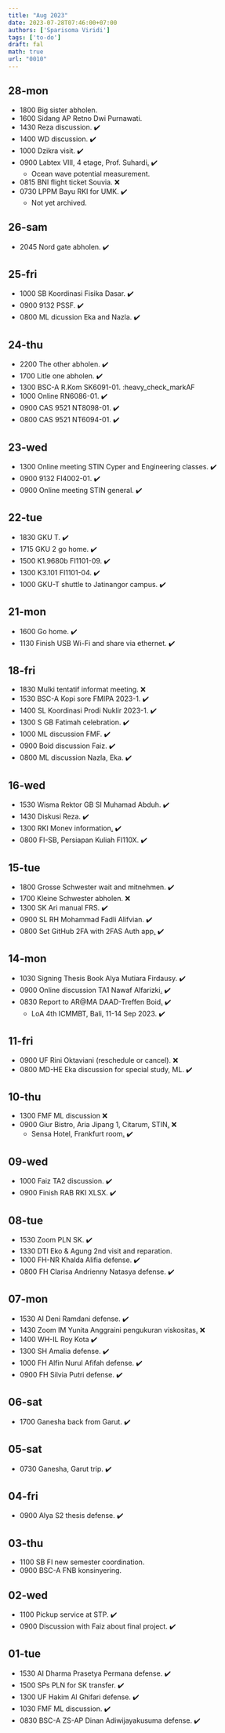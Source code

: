 ```yaml
---
title: "Aug 2023"
date: 2023-07-28T07:46:00+07:00
authors: ['Sparisoma Viridi']
tags: ['to-do']
draft: fal
math: true
url: "0010"
---
```


## 28-mon
+ 1800 Big sister abholen.
+ 1600 Sidang AP Retno Dwi Purnawati.
+ 1430 Reza discussion. :heavy_check_mark:
+ 1400 WD discussion. :heavy_check_mark:
+ 1000 Dzikra visit. :heavy_check_mark:
+ 0900 Labtex VIII, 4 etage, Prof. Suhardi[.](https://www.instagram.com/p/CweiUXxvEPX/) :heavy_check_mark:
  - Ocean wave potential measurement.
+ 0815 BNI flight ticket Souvia. :x:
+ 0730 LPPM Bayu RKI for UMK. :heavy_check_mark:
  - Not yet archived.
  

## 26-sam
+ 2045 Nord gate abholen. :heavy_check_mark:


## 25-fri
+ 1000 SB Koordinasi Fisika Dasar. :heavy_check_mark:
+ 0900 9132 PSSF. :heavy_check_mark:
+ 0800 ML dicussion Eka and Nazla. :heavy_check_mark:


## 24-thu
+ 2200 The other abholen. :heavy_check_mark:
+ 1700 Litle one abholen. :heavy_check_mark:
+ 1300 BSC-A R.Kom SK6091-01. :heavy_check_markAF
+ 1000 Online RN6086-01. :heavy_check_mark:
+ 0900 CAS 9521 NT8098-01. :heavy_check_mark:
+ 0800 CAS 9521 NT6094-01. :heavy_check_mark:


## 23-wed
+ 1300 Online meeting STIN Cyper and Engineering classes. :heavy_check_mark:
+ 0900 9132 FI4002-01. :heavy_check_mark:
+ 0900 Online meeting STIN general. :heavy_check_mark:

## 22-tue
+ 1830 GKU T. :heavy_check_mark:
+ 1715 GKU 2 go home. :heavy_check_mark:
+ 1500 K1.9680b FI1101-09. :heavy_check_mark:
+ 1300 K3.101 FI1101-04. :heavy_check_mark:
+ 1000 GKU-T shuttle to Jatinangor campus. :heavy_check_mark:

## 21-mon
+ 1600 Go home. :heavy_check_mark:
+ 1130 Finish USB Wi-Fi and share via ethernet. :heavy_check_mark:


## 18-fri
+ 1830 Mulki tentatif informat meeting. :x:
+ 1530 BSC-A Kopi sore FMIPA 2023-1. :heavy_check_mark:
+ 1400 SL Koordinasi Prodi Nuklir 2023-1. :heavy_check_mark:
+ 1300 S GB Fatimah celebration. :heavy_check_mark:
+ 1000 ML discussion FMF. :heavy_check_mark:
+ 0900 Boid discussion Faiz. :heavy_check_mark:
+ 0800 ML discussion Nazla, Eka. :heavy_check_mark:


## 16-wed
+ 1530 Wisma Rektor GB SI Muhamad Abduh. :heavy_check_mark:
+ 1430 Diskusi Reza. :heavy_check_mark:
+ 1300 RKI Monev information[.](https://its.id/SosialisasiSIMRKI) :heavy_check_mark:
+ 0800 FI-SB, Persiapan Kuliah FI110X. :heavy_check_mark:


## 15-tue
+ 1800 Grosse Schwester wait and mitnehmen. :heavy_check_mark:
+ 1700 Kleine Schwester abholen. :x:
+ 1300 SK Ari manual FRS. :heavy_check_mark:
+ 0900 SL RH Mohammad Fadli Alifvian. :heavy_check_mark:
+ 0800 Set GitHub 2FA with 2FAS Auth app[.](https://play.google.com/store/apps/details?id=com.twofasapp&pli=1) :heavy_check_mark:


## 14-mon
+ 1030 Signing Thesis Book Alya Mutiara Firdausy. :heavy_check_mark:
+ 0900 Online discussion TA1 Nawaf Alfarizki[.](https://meet.google.com/dzf-fqws-frd) :heavy_check_mark:
+ 0830 Report to AR@MA DAAD-Treffen Boid[.](https://osf.io/z3qtd/) :heavy_check_mark:
  + LoA 4th ICMMBT, Bali, 11-14 Sep 2023. :heavy_check_mark:


## 11-fri
+ 0900 UF Rini Oktaviani (reschedule or cancel). :x:
+ 0800 MD-HE Eka discussion for special study, ML. :heavy_check_mark:


## 10-thu
+ 1300 FMF ML discussion :x:
+ 0900 Giur Bistro, Aria Jipang 1, Citarum, STIN[.](https://goo.gl/maps/9FzSD9vTxm2xAdpr8) :x:
  + Sensa Hotel, Frankfurt room[.](https://goo.gl/maps/MtJChvd5yvYLtjWZ8)  :heavy_check_mark:


## 09-wed
+ 1000 Faiz TA2 discussion. :heavy_check_mark:
+ 0900 Finish RAB RKI XLSX. :heavy_check_mark:


## 08-tue
+ 1530 Zoom PLN SK. :heavy_check_mark:
+ 1330 DTI Eko & Agung 2nd visit and reparation.
+ 1000 FH-NR Khalda Alifia defense. :heavy_check_mark:
+ 0800 FH Clarisa Andrienny Natasya defense. :heavy_check_mark:


## 07-mon
+ 1530 AI Deni Ramdani defense. :heavy_check_mark:
+ 1430 Zoom IM Yunita Anggraini pengukuran viskositas[.](https://itb-ac-id.zoom.us/j/96553048602) :x:
+ 1400 WH-IL Roy Kota :heavy_check_mark:
+ 1300 SH Amalia defense. :heavy_check_mark:
+ 1000 FH Alfin Nurul Afifah defense. :heavy_check_mark:
+ 0900 FH Silvia Putri defense. :heavy_check_mark:


## 06-sat
+ 1700 Ganesha back from Garut. :heavy_check_mark:

## 05-sat
+ 0730 Ganesha, Garut trip. :heavy_check_mark:


## 04-fri
+ 0900 Alya S2 thesis defense. :heavy_check_mark:


## 03-thu
+ 1100 SB FI new semester coordination.
+ 0900 BSC-A FNB konsinyering.


## 02-wed
+ 1100 Pickup service at STP. :heavy_check_mark:
+ 0900 Discussion with Faiz about final project. :heavy_check_mark:


## 01-tue
+ 1530 AI Dharma Prasetya Permana defense. :heavy_check_mark:
+ 1500 SPs PLN for SK transfer. :heavy_check_mark:
+ 1300 UF Hakim Al Ghifari defense. :heavy_check_mark:
+ 1030 FMF ML discussion. :heavy_check_mark:
+ 0830 BSC-A ZS-AP Dinan Adiwijayakusuma defense. :heavy_check_mark:
